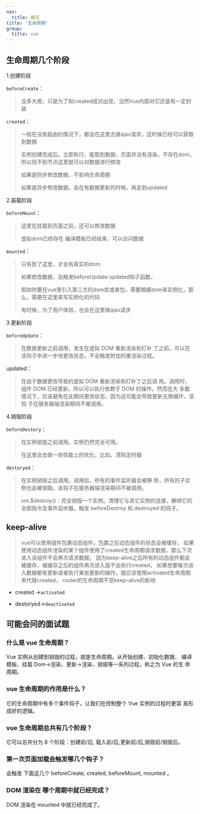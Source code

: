 ```yaml
---
nav:
  title: 面试
title: '生命周期'
group:
  title: vue
---
```


## 生命周期几个阶段

1.创建阶段

`beforeCreate`：

 > 没多大用，只是为了和created成对出现，当然Vue内部对它还是有一定封装

`created`：
 
> 一般在没有路由的情况下，都会在这里去做ajax请求，这时候已经可以获取到数据
> 
> 实例创建完成后。立即执行，能取到数据，页面并没有渲染，不存在dom，所以找不到节点这里就可以对数据进行修改
>
> 如果是同步修改数据，不影响生命周期
>
> 如果是异步修改数据，会在有数据更新的时候，再走到updated

2.装载阶段

`beforeMount`：

> 这里在挂载到页面之前，还可以修改数据
> 
> 虚拟dom已经存在 编译模板已经结束，可以访问数据

`mounted`：
 
> 只有到了这里，才会有真实的dom
>
> 如果修改数据，会触发beforeUpdate updated钩子函数，
> 
> 假如你要在vue里引入第三方的dom库或者包，需要根据dom来实例化，那么，需要在这里来写实例化的代码
> 
> 有时候，为了用户体验，也会在这里做ajax请求

3.更新阶段

`beforeUpdate`：
 
> 在数据更新之前调用，发生在虚拟 DOM 重新渲染和打补
丁之前。可以在该钩子中进一步地更改状态，不会触发附加的重渲染过程。

 updated：
 
> 在由于数据更改导致的虚拟 DOM 重新渲染和打补丁之后调
用。调用时，组件 DOM 已经更新，所以可以执行依赖于 DOM 的操作。然而在大
多数情况下，应该避免在此期间更改状态，因为这可能会导致更新无限循环。该钩
子在服务器端渲染期间不被调用。

4.销毁阶段

`beforeDestory`：

> 在实例销毁之前调用。实例仍然完全可用。
> 
> 在这里会去做一些性能上的优化，比如，清除定时器
> 
`destoryed`：

>  在实例销毁之后调用。调用后，所有的事件监听器会被移
除，所有的子实例也会被销毁。该钩子在服务器端渲染期间不被调用。
>
> vm.$destroy()：完全销毁一个实例。清理它与其它实例的连接，解绑它的全部指令及事件监听器。触发 beforeDestroy 和 destroyed 的钩子。

## keep-alive

> vue可以使用<keep-alive></keep-alive>组件包裹动态组件，包裹之后动态组件的状态会被缓存，
如果使用动态组件渲染的某个组件使用了created生命周期请求数据，那么下次进入该组件不会再次请求数据，
因为keep-alive之后所有的动态组件都会被缓存，被缓存之后的组件再次进入就不会执行created，
如果想要每次进入数据都有更新或者执行某些更新的操作，就应该使用activated生命周期来代替created，
router的生命周期不受keep-alive的影响

* created ->`activated`

* destoryed->`deactivated`

## 可能会问的面试题

### 什么是 vue 生命周期？

Vue 实例从创建到销毁的过程，就是生命周期。从开始创建、初始化数据、
编译模板、挂载 Dom→渲染、更新→渲染、销毁等一系列过程，称之为 Vue 的生
命周期。

### vue 生命周期的作用是什么？

它的生命周期中有多个事件钩子，让我们在控制整个 Vue 实例的过程时更容
易形成好的逻辑。

### vue 生命周期总共有几个阶段？

它可以总共分为 8 个阶段：创建前/后, 载入前/后,更新前/后,销毁前/销毁后。

### 第一次页面加载会触发哪几个钩子？

会触发 下面这几个 beforeCreate, created, beforeMount, mounted 。

### DOM 渲染在 哪个周期中就已经完成？

DOM 渲染在 mounted 中就已经完成了。
